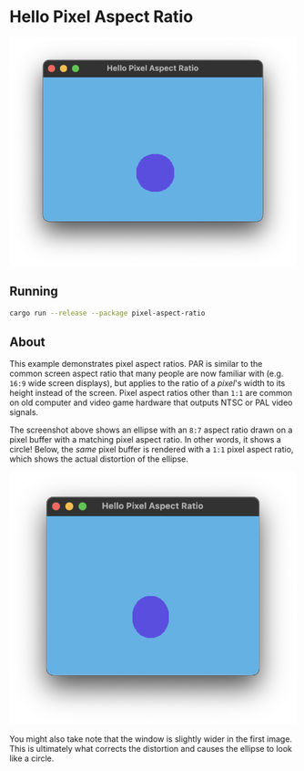# Hello Pixel Aspect Ratio

![Hello Pixel Aspect Ratio](../../img/pixel-aspect-ratio.png)

## Running

```bash
cargo run --release --package pixel-aspect-ratio
```

## About

This example demonstrates pixel aspect ratios. PAR is similar to the common screen aspect ratio that many people are now familiar with (e.g. `16:9` wide screen displays), but applies to the ratio of a _pixel_'s width to its height instead of the screen. Pixel aspect ratios other than `1:1` are common on old computer and video game hardware that outputs NTSC or PAL video signals.

The screenshot above shows an ellipse with an `8:7` aspect ratio drawn on a pixel buffer with a matching pixel aspect ratio. In other words, it shows a circle! Below, the _same_ pixel buffer is rendered with a `1:1` pixel aspect ratio, which shows the actual distortion of the ellipse.

![Original Ellipse](../../img/pixel-aspect-ratio-2.png)

You might also take note that the window is slightly wider in the first image. This is ultimately what corrects the distortion and causes the ellipse to look like a circle.
